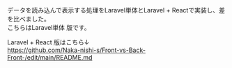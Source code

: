 データを読み込んで表示する処理をLaravel単体とLaravel + Reactで実装し、差を比べました。 </br>
こちらはLaravel単体 版です。

Laravel + React 版はこちら↓ </br>
https://github.com/Naka-nishi-s/Front-vs-Back-Front-/edit/main/README.md
